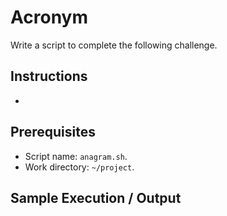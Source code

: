 # Acronym

Write a script to complete the following challenge.

## Instructions

- 

## Prerequisites

- Script name: `anagram.sh`.
- Work directory: `~/project`.

## Sample Execution / Output
